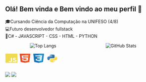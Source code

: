 ## Olá! Bem vinda e Bem vindo ao meu perfil 🎏

🎓Cursando Ciência da Computação na UNIFESO (4/8) <br>
💻Futuro desenvolvedor fullstack <br>
📖C# - JAVASCRIPT - CSS - HTML - PYTHON
<div style="display: flex; justify-content: space-around;">
    <img src="https://github-readme-stats.vercel.app/api/top-langs/?username=lucaslafin&layout=donut&theme=great-gatsby" alt="Top Langs" />
    <img src="https://github-readme-stats.vercel.app/api?username=lucaslafin&show_icons=true&theme=great-gatsby" alt="GitHub Stats" />
</div>

<div style="display: inline_block"><br>
  <img align="center" alt="Lucas-Js" height="30" width="40" src="https://raw.githubusercontent.com/devicons/devicon/master/icons/javascript/javascript-plain.svg">
  <img align="center" alt="Lucas-HTML" height="30" width="40" src="https://raw.githubusercontent.com/devicons/devicon/master/icons/html5/html5-original.svg">
  <img align="center" alt="Lucas-CSS" height="30" width="40" src="https://raw.githubusercontent.com/devicons/devicon/master/icons/css3/css3-original.svg">
  <img align="center" alt="Lucas-Python" height="30" width="40" src="https://raw.githubusercontent.com/devicons/devicon/master/icons/python/python-original.svg">

  ##

<div> 
  <a href = "mailto:lucasfrotte98@gmail.com"><img src="https://img.shields.io/badge/-Gmail-%23333?style=for-the-badge&logo=gmail&logoColor=white" target="_blank"></a>
  <a href="https://www.linkedin.com/in/lucas-lafin-81545532b/" target="_blank"><img src="https://img.shields.io/badge/-LinkedIn-%230077B5?style=for-the-badge&logo=linkedin&logoColor=white" target="_blank"></a>   
</div>
